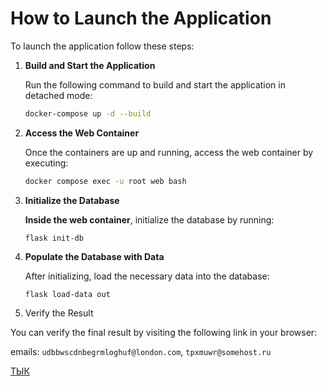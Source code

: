 # How to Launch the Application

To launch the application follow these steps:

1. **Build and Start the Application**

   Run the following command to build and start the application in detached mode:

   ```bash
   docker-compose up -d --build
   ```
2. **Access the Web Container**

   Once the containers are up and running, access the web container by executing:

   ```bash
   docker compose exec -u root web bash
   ```

3. **Initialize the Database**

   **Inside the web container**, initialize the database by running:

   ```
   flask init-db
   ```

4. **Populate the Database with Data**

   After initializing, load the necessary data into the database:

   ```
   flask load-data out
   ```

5. Verify the Result

You can verify the final result by visiting the following link in your browser: 

emails: `udbbwscdnbegrmloghuf@london.com`, `tpxmuwr@somehost.ru`


[ТЫК](http://localhost:8080/)
